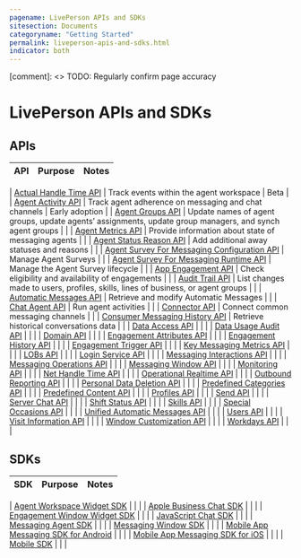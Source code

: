 ```yaml
---
pagename: LivePerson APIs and SDKs
sitesection: Documents
categoryname: "Getting Started"
permalink: liveperson-apis-and-sdks.html
indicator: both
---
```


[comment]: <> TODO: Regularly confirm page accuracy

# LivePerson APIs and SDKs

## APIs

| API | Purpose | Notes |
|---|---|---|

| [Actual Handle Time API](actual-handle-time-api-overview.html) | Track events within the agent workspace | Beta |
| [Agent Activity API](agent-activity-api-overview.html) | Track agent adherence on messaging and chat channels | Early adoption |
| [Agent Groups API](agent-groups-api-overview.html) | Update names of agent groups, update agents’ assignments, update group managers, and synch agent groups | |
| [Agent Metrics API](agent-metrics-api-overview.html) | Provide information about state of messaging agents | |
| [Agent Status Reason API](agent-status-reason-api-overview.html) | Add additional away statuses and reasons | |
| [Agent Survey For Messaging Configuration API](agent-survey-for-messaging-configuration-api-overview.html) | Manage Agent Surveys | |
| [Agent Survey For Messaging Runtime API](agent-survey-for-messaging-runtime-api-overview.html) | Manage the Agent Survey lifecycle | |
| [App Engagement API](app-engagement-api-overview.html) | Check eligibility and availability of engagements | |
| [Audit Trail API](audit-trail-api-introduction.html) | List changes made to users, profiles, skills, lines of business, or agent groups | |
| [Automatic Messages API](automatic-messages-api-overview.html) | Retrieve and modify Automatic Messages | |
| [Chat Agent API](chat-agent-api-overview.html) | Run agent activities | |
| [Connector API](connector-api-overview.html) | Connect common messaging channels | |
| [Consumer Messaging History API](consumer-messaging-history-api-overview.html) | Retrieve historical conversations data | |
| [Data Access API](data-access-api-overview.html) | | |
| [Data Usage Audit API](data-usage-audit-api-overview.html) | | |
| [Domain API](domain-api.html) | | |
| [Engagement Attributes API](engagement-attributes-api-overview.html) | | |
| [Engagement History API](engagement-history-api-overview.html) | | |
| [Engagement Trigger API](engagement-trigger-api-overview.html) | | |
| [Key Messaging Metrics API](outbound-reporting-api-overview.html) | | |
| [LOBs API](lobs-api-overview.html) | | |
| [Login Service API](login-service-api-overview.html) | | |
| [Messaging Interactions API](messaging-interactions-api-overview.html) | | |
| [Messaging Operations API](messaging-operations-api-overview.html) | | |
| [Messaging Window API](messaging-window-api-overview.html) | | |
| [Monitoring API](monitoring-api-overview.html) | | |
| [Net Handle Time API](net-handle-time-api-overview.html) | | |
| [Operational Realtime API](operational-realtime-api-overview.html) | | |
| [Outbound Reporting API](outbound-reporting-api-overview.html) | | |
| [Personal Data Deletion API](personal-data-deletion-api-overview.html) | | |
| [Predefined Categories API](predefined-categories-api-introduction.html) | | |
| [Predefined Content API](predefined-content-api-overview.html) | | |
| [Profiles API](profiles-api-overview.html) | | |
| [Send API](connector-api-send-api-overview.html) | | |
| [Server Chat API](server-chat-api-overview.html) | | |
| [Shift Status API](shift-status-api-overview.html) | | |
| [Skills API](skills-api-overview.html) | | |
| [Special Occasions API](special-occasions-api-overview.html) | | |
| [Unified Automatic Messages API](unified-automatic-messages-api-overview.html) | | |
| [Users API](users-api-overview.html) | | |
| [Visit Information API](visit-information-api-overview.html) | | |
| [Window Customization API](window-customization-api-overview.html) | | |
| [Workdays API](workdays-api-overview.html) | | |

## SDKs

| SDK | Purpose | Notes |
|---|---|---|

| [Agent Workspace Widget SDK](agent-workspace-widget-sdk-overview.html) | | |
| [Apple Business Chat SDK](apple-business-chat-sdk-overview.html) | | |
| [Engagement Window Widget SDK](engagement-window-widget-sdk-overview.html) | | |
| [JavaScript Chat SDK](javascript-chat-sdk-overview.html) | | |
| [Messaging Agent SDK](messaging-agent-sdk-overview.html) | | |
| [Messaging Window SDK](messaging-window-sdk-overview.html) | | |
| [Mobile App Messaging SDK for Android](mobile-app-messaging-sdk-for-android-overview.html) | | |
| [Mobile App Messaging SDK for iOS](mobile-app-messaging-sdk-for-ios-overview.html) | | |
| [Mobile SDK](mobile-sdk-and-web-templates-introduction.html) | | |